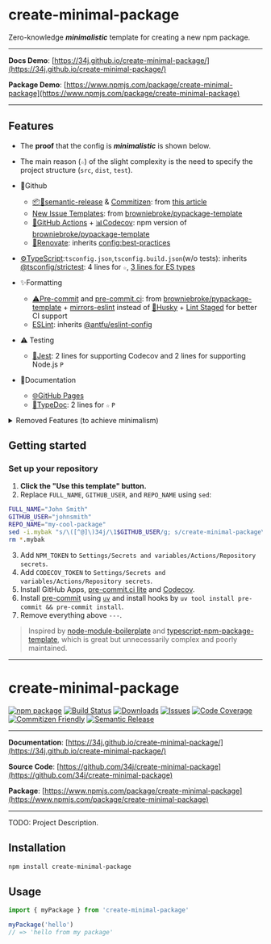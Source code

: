 # create-minimal-package

Zero-knowledge ***minimalistic*** template for creating a new npm package.

---

**Docs Demo**: [https://34j.github.io/create-minimal-package/](https://34j.github.io/create-minimal-package/)

**Package Demo**: [https://www.npmjs.com/package/create-minimal-package](https://www.npmjs.com/package/create-minimal-package)

---

## Features

- The **proof** that the config is ***minimalistic*** is shown below.
- The main reason (`☆`) of the slight complexity is the need to specify the project structure (`src`, `dist`, `test`).

- 👾Github
  - [📦🚀semantic-release](https://github.com/semantic-release/semantic-release) & [Commitizen](https://github.com/search?q=commitizen): from [this article](https://zenn.dev/wakamsha/articles/learn-semantic-release)
  - [New Issue Templates](https://github.com/34j/create-minimal-package/tree/main/.github/ISSUE_TEMPLATE): from [browniebroke/pypackage-template](https://github.com/browniebroke/pypackage-template/tree/main/.github/ISSUE_TEMPLATE)
  - [💨GitHub Actions](https://github.com/34j/create-minimal-package/tree/main/.github/workflows) + [📊Codecov](https://about.codecov.io/): npm version of [browniebroke/pypackage-template](https://github.com/browniebroke/pypackage-template/blob/main/.github/workflows/ci.yml)
  - [🧱Renovate](https://docs.renovatebot.com/): inherits [config:best-practices](https://docs.renovatebot.com/presets-config/#configbest-practices)
- [⚙TypeScript](https://www.typescriptlang.org/):`tsconfig.json`,`tsconfig.build.json`(w/o tests): inherits [@tsconfig/strictest](https://www.npmjs.com/package/@tsconfig/strictest): 4 lines for `☆`, [3 lines for ES types](https://youtu.be/H91aqUHn8sE?t=148)
- ✨️Formatting
  - [⚠️Pre-commit](https://pre-commit.com/) and [pre-commit.ci](https://pre-commit.ci/): from [browniebroke/pypackage-template](https://github.com/browniebroke/pypackage-template/tree/main/.github/ISSUE_TEMPLATE) + [mirrors-eslint](https://github.com/pre-commit/mirrors-eslint) instead of [🐶Husky](https://github.com/typicode/husky) + [Lint Staged](https://github.com/okonet/lint-staged) for better CI support
  - [ESLint](https://eslint.org/): inherits [@antfu/eslint-config](https://www.npmjs.com/package/@antfu/eslint-config)
- ⚠️ Testing
  - [👢Jest](https://jestjs.io/): 2 lines for supporting Codecov and 2 lines for supporting Node.js `P`
- 📖Documentation
  - [🌐GitHub Pages](https://pages.github.com/)
  - [📖TypeDoc](https://typedoc.org/): 2 lines for `☆` `P`

<details>
<summary>Removed Features (to achieve minimalism)</summary>
- Removed Commitizen integration and VS Code stuff (from [ryansonshine/typescript-npm-package-template](https://github.com/ryansonshine/typescript-npm-package-template)) because it's not maintained and complex. Commitizen can be still used (Semantic Release supports it natively).
- Removed Nix stuff and typedoc-plugin-markdown (from [typescript-npm-package-template](https://github.com/Atry/typescript-npm-package-template/tree/main)) because it's not necessary.
- Removed Prettier due to [@antfu/eslint-config's opinions](https://github.com/antfu/eslint-config?tab=readme-ov-file#prettier).
</details>

## Getting started

### Set up your repository

1. **Click the "Use this template" button.**
2. Replace `FULL_NAME`, `GITHUB_USER`, and `REPO_NAME` using `sed`:
  ```bash
  FULL_NAME="John Smith"
  GITHUB_USER="johnsmith"
  REPO_NAME="my-cool-package"
  sed -i.mybak "s/\([^@]\)34j/\1$GITHUB_USER/g; s/create-minimal-package\|my-package-name/$REPO_NAME/g; s/Ryan Sonshine/$FULL_NAME/g" package.json package-lock.json src/index.ts
  rm *.mybak
  ```
3. Add `NPM_TOKEN` to `Settings/Secrets and variables/Actions/Repository secrets`.
4. Add `CODECOV_TOKEN` to `Settings/Secrets and variables/Actions/Repository secrets`.
5. Install GitHub Apps, [pre-commit.ci lite](https://github.com/apps/pre-commit-ci-lite/installations/select_target) and [Codecov](https://github.com/apps/codecov/installations/select_target).
6. Install [pre-commit](https://pre-commit.com/) using [`uv`](https://github.com/astral-sh/uv) and install hooks by `uv tool install pre-commit && pre-commit install`.
7. Remove everything above `---`.

> Inspired by [node-module-boilerplate](https://github.com/sindresorhus/node-module-boilerplate) and [typescript-npm-package-template](https://github.com/Atry/typescript-npm-package-template/tree/main), which is great but unnecessarily complex and poorly maintained.

---

# create-minimal-package

[![npm package][npm-img]][npm-url]
[![Build Status][build-img]][build-url]
[![Downloads][downloads-img]][downloads-url]
[![Issues][issues-img]][issues-url]
[![Code Coverage][codecov-img]][codecov-url]
[![Commitizen Friendly][commitizen-img]][commitizen-url]
[![Semantic Release][semantic-release-img]][semantic-release-url]

---

**Documentation**: [https://34j.github.io/create-minimal-package/](https://34j.github.io/create-minimal-package/)

**Source Code**: [https://github.com/34j/create-minimal-package](https://github.com/34j/create-minimal-package)

**Package**: [https://www.npmjs.com/package/create-minimal-package](https://www.npmjs.com/package/create-minimal-package)

---

TODO: Project Description.

## Installation

```bash
npm install create-minimal-package
```

## Usage

```ts
import { myPackage } from 'create-minimal-package'

myPackage('hello')
// => 'hello from my package'
```

[build-img]:https://github.com/34j/create-minimal-package/actions/workflows/release.yml/badge.svg
[build-url]:https://github.com/34j/create-minimal-package/actions/workflows/release.yml
[downloads-img]:https://img.shields.io/npm/dt/create-minimal-package
[downloads-url]:https://www.npmtrends.com/create-minimal-package
[npm-img]:https://img.shields.io/npm/v/create-minimal-package
[npm-url]:https://www.npmjs.com/package/create-minimal-package
[issues-img]:https://img.shields.io/github/issues/34j/create-minimal-package
[issues-url]:https://github.com/34j/create-minimal-package/issues
[codecov-img]:https://codecov.io/gh/34j/create-minimal-package/branch/main/graph/badge.svg
[codecov-url]:https://codecov.io/gh/34j/create-minimal-package
[semantic-release-img]:https://img.shields.io/badge/%20%20%F0%9F%93%A6%F0%9F%9A%80-semantic--release-e10079.svg
[semantic-release-url]:https://github.com/semantic-release/semantic-release
[commitizen-img]:https://img.shields.io/badge/commitizen-friendly-brightgreen.svg
[commitizen-url]:http://commitizen.github.io/cz-cli/
